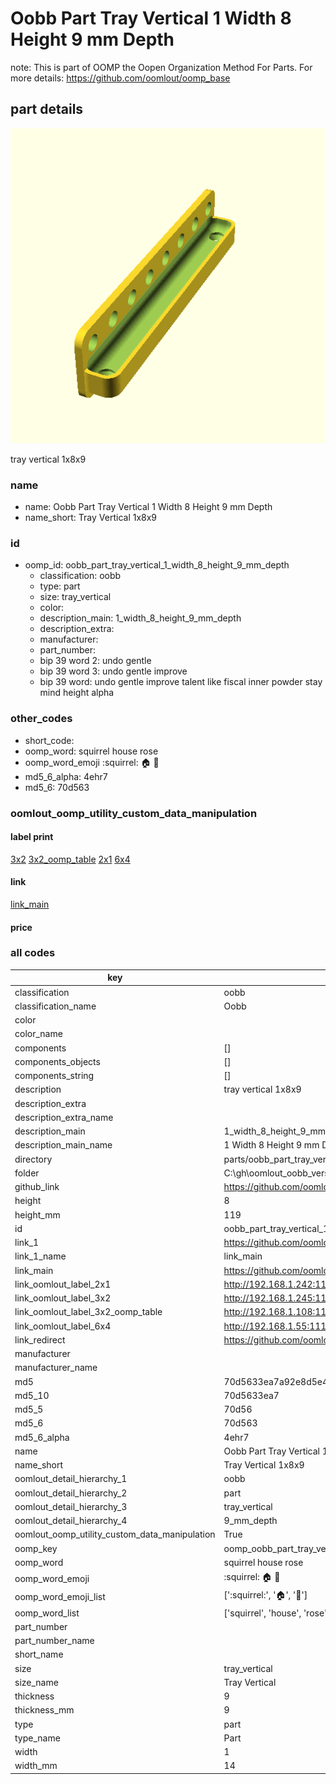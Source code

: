 # Oobb Part Tray Vertical 1 Width 8 Height 9 mm Depth  

note: This is part of OOMP the Oopen Organization Method For Parts. For more details: https://github.com/oomlout/oomp_base

##  part details
  

[![](3dpr.png)](3dpr.png)

tray vertical 1x8x9



### name
* name: Oobb Part Tray Vertical 1 Width 8 Height 9 mm Depth
* name_short: Tray Vertical 1x8x9 
### id
* oomp_id: oobb_part_tray_vertical_1_width_8_height_9_mm_depth
  * classification: oobb
  * type: part
  * size: tray_vertical
  * color: 
  * description_main: 1_width_8_height_9_mm_depth
  * description_extra: 
  * manufacturer: 
  * part_number: 
  * bip 39 word 2: undo gentle
  * bip 39 word 3: undo gentle improve
  * bip 39 word: undo gentle improve talent like fiscal inner powder stay mind height alpha

### other_codes
* short_code: 
* oomp_word: squirrel house rose
* oomp_word_emoji :squirrel: :house: :rose:
* md5_6_alpha: 4ehr7
* md5_6: 70d563






### oomlout_oomp_utility_custom_data_manipulation
#### label print
[3x2](http://192.168.1.245:1112/?label=oomp%204ehr7)
[3x2_oomp_table](http://192.168.1.108:1112/?label=oomp%204ehr7)
[2x1](http://192.168.1.242:1112/?label=oomp%204ehr7)
[6x4](http://192.168.1.55:1112/?label=oomp%204ehr7)    

#### link

[link_main](https://github.com/oomlout/oomlout_oobb_version_4_generated_parts/tree/main/navigation_oomp/oobb/part/tray_vertical/1_width_8_height_9_mm_depth/part)                              

#### price







### all codes 
| key | value |  
| --- | --- |  
| classification | oobb |  
| classification_name | Oobb |  
| color |  |  
| color_name |  |  
| components | [] |  
| components_objects | [] |  
| components_string | [] |  
| description | tray vertical 1x8x9 |  
| description_extra |  |  
| description_extra_name |  |  
| description_main | 1_width_8_height_9_mm_depth |  
| description_main_name | 1 Width 8 Height 9 mm Depth |  
| directory | parts/oobb_part_tray_vertical_1_width_8_height_9_mm_depth |  
| folder | C:\gh\oomlout_oobb_version_4_generated_parts\parts\oobb_part_tray_vertical_1_width_8_height_9_mm_depth |  
| github_link | https://github.com/oomlout/oomlout_oomp_part_src/tree/main/parts/oobb_part_tray_vertical_1_width_8_height_9_mm_depth |  
| height | 8 |  
| height_mm | 119 |  
| id | oobb_part_tray_vertical_1_width_8_height_9_mm_depth |  
| link_1 | https://github.com/oomlout/oomlout_oobb_version_4_generated_parts/tree/main/navigation_oomp/oobb/part/tray_vertical/1_width_8_height_9_mm_depth/part |  
| link_1_name | link_main |  
| link_main | https://github.com/oomlout/oomlout_oobb_version_4_generated_parts/tree/main/navigation_oomp/oobb/part/tray_vertical/1_width_8_height_9_mm_depth/part |  
| link_oomlout_label_2x1 | http://192.168.1.242:1112/?label=oomp%204ehr7 |  
| link_oomlout_label_3x2 | http://192.168.1.245:1112/?label=oomp%204ehr7 |  
| link_oomlout_label_3x2_oomp_table | http://192.168.1.108:1112/?label=oomp%204ehr7 |  
| link_oomlout_label_6x4 | http://192.168.1.55:1112/?label=oomp%204ehr7 |  
| link_redirect | https://github.com/oomlout/oomlout_oobb_version_4_generated_parts/tree/main/parts/oobb_tray_vertical_01_08_09 |  
| manufacturer |  |  
| manufacturer_name |  |  
| md5 | 70d5633ea7a92e8d5e40ddd6e4184f67 |  
| md5_10 | 70d5633ea7 |  
| md5_5 | 70d56 |  
| md5_6 | 70d563 |  
| md5_6_alpha | 4ehr7 |  
| name | Oobb Part Tray Vertical 1 Width 8 Height 9 mm Depth |  
| name_short | Tray Vertical 1x8x9  |  
| oomlout_detail_hierarchy_1 | oobb |  
| oomlout_detail_hierarchy_2 | part |  
| oomlout_detail_hierarchy_3 | tray_vertical |  
| oomlout_detail_hierarchy_4 | 9_mm_depth |  
| oomlout_oomp_utility_custom_data_manipulation | True |  
| oomp_key | oomp_oobb_part_tray_vertical_1_width_8_height_9_mm_depth |  
| oomp_word | squirrel house rose |  
| oomp_word_emoji | :squirrel: :house: :rose: |  
| oomp_word_emoji_list | [':squirrel:', ':house:', ':rose:'] |  
| oomp_word_list | ['squirrel', 'house', 'rose'] |  
| part_number |  |  
| part_number_name |  |  
| short_name |  |  
| size | tray_vertical |  
| size_name | Tray Vertical |  
| thickness | 9 |  
| thickness_mm | 9 |  
| type | part |  
| type_name | Part |  
| width | 1 |  
| width_mm | 14 |  
